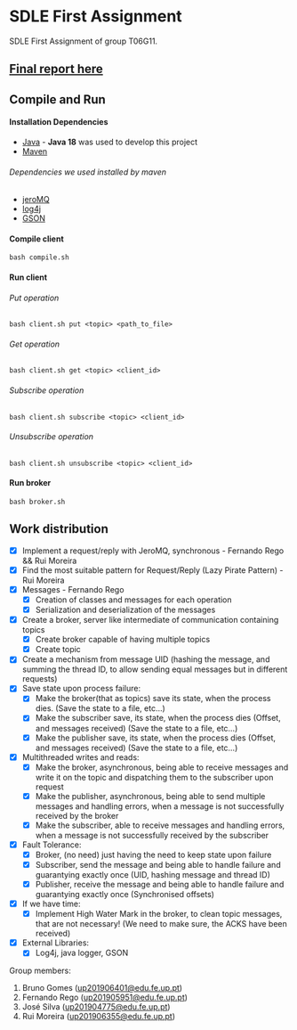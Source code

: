 # SDLE First Assignment

SDLE First Assignment of group T06G11.

## [Final report here](https://git.fe.up.pt/sdle/2022/t6/g11/proj1/-/blob/main/doc/report.pdf)

## **Compile and Run**


#### Installation Dependencies

- [Java](https://www.java.com/) - **Java 18** was used to develop this project
- [Maven](https://maven.apache.org/)

###### Dependencies we used installed by maven

- [jeroMQ](https://github.com/zeromq/jeromq)
- [log4j](https://logging.apache.org/log4j/2.x/)
- [GSON](https://github.com/google/gson)

#### Compile client

```
bash compile.sh
```

#### Run client

###### Put operation

```
bash client.sh put <topic> <path_to_file>
```

###### Get operation

```
bash client.sh get <topic> <client_id>
```

###### Subscribe operation

```
bash client.sh subscribe <topic> <client_id>
```

###### Unsubscribe operation

```
bash client.sh unsubscribe <topic> <client_id>
```

#### Run broker

```
bash broker.sh
```

## **Work distribution**

- [x] Implement a request/reply with JeroMQ, synchronous - Fernando Rego && Rui Moreira
- [x] Find the most suitable pattern for Request/Reply (Lazy Pirate Pattern) - Rui Moreira
- [x] Messages - Fernando Rego
    - [x] Creation of classes and messages for each operation
    - [x] Serialization and deserialization of the messages
- [x] Create a broker, server like intermediate of communication containing topics
    - [x] Create broker capable of having multiple topics 
    - [x] Create topic 
- [x] Create a mechanism from message UID (hashing the message, and summing the thread ID, to allow sending equal messages but in different requests) 
- [x] Save state upon process failure:
    - [x] Make the broker(that as topics) save its state, when the process dies. (Save the state to a file, etc…)
    - [x] Make the subscriber save, its state, when the process dies (Offset, and messages received) (Save the state to a file, etc…)
    - [x] Make the publisher save, its state, when the process dies (Offset, and messages received) (Save the state to a file, etc…)
- [x] Multithreaded writes and reads:
    - [x] Make the broker, asynchronous, being able to receive messages and write it on the topic and dispatching them to the subscriber upon request
    - [x] Make the publisher, asynchronous, being able to send multiple messages and handling errors, when a message is not successfully received by the broker
    - [x] Make the subscriber, able to receive messages and handling errors, when a message is not successfully received by the subscriber
- [x] Fault Tolerance:
    - [x] Broker, (no need) just having the need to keep state upon failure
    - [x] Subscriber, send the message and being able to handle failure and guarantying exactly once (UID, hashing message and thread ID)
    - [x] Publisher, receive the message and being able to handle failure and guarantying exactly once (Synchronised offsets)
- [x] If we have time: 
    - [x] Implement High Water Mark in the broker, to clean topic messages, that are not necessary! (We need to make sure, the ACKS have been received)
- [x] External Libraries: 
  - [x] Log4j, java logger, GSON

Group members:

1. Bruno Gomes (up201906401@edu.fe.up.pt)
2. Fernando Rego (up201905951@edu.fe.up.pt)
3. José Silva (up201904775@edu.fe.up.pt)
4. Rui Moreira (up201906355@edu.fe.up.pt)
